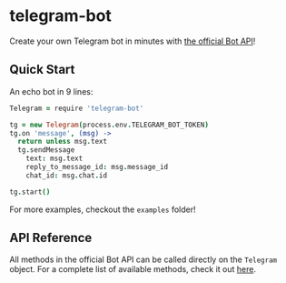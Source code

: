 telegram-bot
============

Create your own Telegram bot in minutes with [the official Bot API][api]!

Quick Start
-----------

An echo bot in 9 lines:

```coffeescript
Telegram = require 'telegram-bot'

tg = new Telegram(process.env.TELEGRAM_BOT_TOKEN)
tg.on 'message', (msg) ->
  return unless msg.text
  tg.sendMessage
    text: msg.text
    reply_to_message_id: msg.message_id
    chat_id: msg.chat.id

tg.start()
```

For more examples, checkout the `examples` folder!

API Reference
-------------
All methods in the official Bot API can be called directly on the `Telegram` object. For a complete list of available methods, check it out [here][manual].

 [api]: https://core.telegram.org/bots
 [manual]: https://core.telegram.org/bots/api